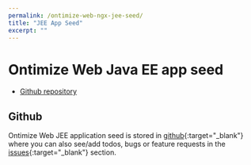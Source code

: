 ```yaml
---
permalink: /ontimize-web-ngx-jee-seed/
title: "JEE App Seed"
excerpt: ""
---
```


# Ontimize Web Java EE app seed

* [Github repository](#github)

## Github
Ontimize Web JEE application seed is stored in [github](https://github.com/OntimizeWeb/ontimize-web-ngx-jee-seed){:target="_blank"} where you can also see/add todos, bugs or feature requests in the [issues](https://github.com/OntimizeWeb/ontimize-web-ngx-jee-seed/issues){:target="_blank"} section.




